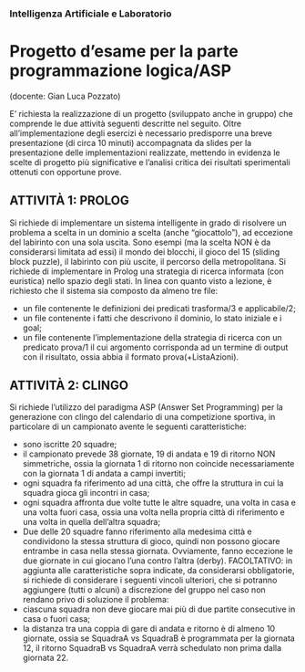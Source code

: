 ### Intelligenza Artificiale e Laboratorio
# Progetto d’esame per la parte programmazione logica/ASP
(docente: Gian Luca Pozzato)

E’ richiesta la realizzazione di un progetto (sviluppato anche in gruppo) che comprende le due attività seguenti descritte nel seguito. Oltre all’implementazione degli esercizi è necessario predisporre una breve presentazione (di circa 10 minuti) accompagnata da slides per la presentazione delle implementazioni realizzate, mettendo in evidenza le scelte di progetto più significative e l’analisi critica dei risultati sperimentali ottenuti con opportune prove.

## ATTIVITÀ 1: PROLOG
Si richiede di implementare un sistema intelligente in grado di risolvere un problema a scelta in un dominio a scelta (anche “giocattolo”), ad eccezione del labirinto con una sola uscita. Sono esempi (ma la scelta NON è da considerarsi limitata ad essi) il mondo dei blocchi, il gioco del 15 (sliding block puzzle), il labirinto con più uscite, il percorso della metropolitana. Si richiede di implementare in Prolog una strategia di ricerca informata (con euristica) nello spazio degli stati. In linea con quanto visto a lezione, è richiesto che il sistema sia composto da almeno tre file:
- un file contenente le definizioni dei predicati trasforma/3 e applicabile/2;
- un file contenente i fatti che descrivono il dominio, lo stato iniziale e i goal;
- un file contenente l’implementazione della strategia di ricerca con un predicato prova/1 il cui argomento corrisponda ad un termine di output con il risultato, ossia abbia il formato prova(+ListaAzioni).
## ATTIVITÀ 2: CLINGO
Si richiede l’utilizzo del paradigma ASP (Answer Set Programming) per la generazione con clingo del calendario di una competizione sportiva, in particolare di un campionato avente le seguenti caratteristiche:
- sono iscritte 20 squadre;
- il campionato prevede 38 giornate, 19 di andata e 19 di ritorno NON
simmetriche, ossia la giornata 1 di ritorno non coincide necessariamente con la giornata 1 di andata a campi invertiti;
- ogni squadra fa riferimento ad una città, che offre la struttura in cui la squadra gioca gli incontri in casa;
- ogni squadra affronta due volte tutte le altre squadre, una volta in casa e una volta fuori casa, ossia una volta nella propria città di riferimento e una volta in quella dell’altra squadra;
- Due delle 20 squadre fanno riferimento alla medesima città e condividono la stessa struttura di gioco, quindi non possono giocare entrambe in casa nella stessa giornata. Ovviamente, fanno eccezione le due giornate in cui giocano l’una contro l’altra (derby).
FACOLTATIVO: in aggiunta alle caratteristiche sopra indicate, da considerarsi obbligatorie, si richiede di considerare i seguenti vincoli ulteriori, che si potranno aggiungere (tutti o alcuni) a discrezione del gruppo nel caso non rendano privo di soluzione il problema:
- ciascuna squadra non deve giocare mai più di due partite consecutive in casa o fuori casa;
- la distanza tra una coppia di gare di andata e ritorno è di almeno 10 giornate, ossia se SquadraA vs SquadraB è programmata per la giornata 12, il ritorno SquadraB vs SquadraA verrà schedulato non prima dalla giornata 22.